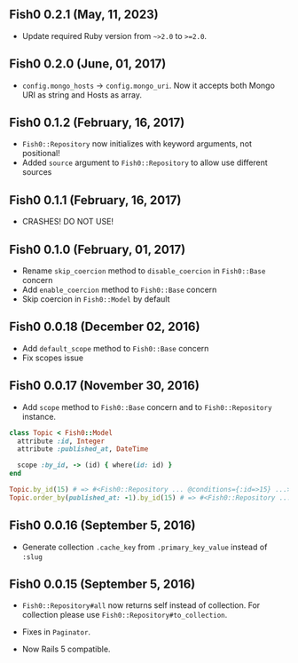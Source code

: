 ## Fish0 0.2.1 (May, 11, 2023) ##

* Update required Ruby version from `~>2.0` to `>=2.0`.

## Fish0 0.2.0 (June, 01, 2017) ##

* `config.mongo_hosts` -> `config.mongo_uri`. Now it accepts both Mongo URI as string and Hosts as array.

## Fish0 0.1.2 (February, 16, 2017) ##

* `Fish0::Repository` now initializes with keyword arguments, not positional!
* Added `source` argument to `Fish0::Repository` to allow use different sources

## Fish0 0.1.1 (February, 16, 2017) ##

* CRASHES! DO NOT USE!

## Fish0 0.1.0 (February, 01, 2017) ##

* Rename `skip_coercion` method to `disable_coercion` in `Fish0::Base` concern
* Add `enable_coercion` method to `Fish0::Base` concern
* Skip coercion in `Fish0::Model` by default

## Fish0 0.0.18 (December 02, 2016) ##

* Add `default_scope` method to `Fish0::Base` concern
* Fix scopes issue

## Fish0 0.0.17 (November 30, 2016) ##

* Add `scope` method to `Fish0::Base` concern and to `Fish0::Repository` instance.

```ruby
class Topic < Fish0::Model
  attribute :id, Integer
  attribute :published_at, DateTime

  scope :by_id, -> (id) { where(id: id) }
end

Topic.by_id(15) # => #<Fish0::Repository ... @conditions={:id=>15} ...>
Topic.order_by(published_at: -1).by_id(15) # => #<Fish0::Repository ... @conditions={:id=>15}, @order={:published_at=>-1} ...>
```

## Fish0 0.0.16 (September 5, 2016) ##

* Generate collection `.cache_key` from `.primary_key_value` instead of `:slug`

## Fish0 0.0.15 (September 5, 2016) ##

* `Fish0::Repository#all` now returns self instead of collection.
For collection please use `Fish0::Repository#to_collection`.

* Fixes in `Paginator`.

* Now Rails 5 compatible.
